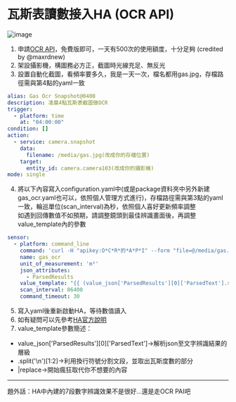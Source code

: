 # 瓦斯表讀數接入HA (OCR API)
![image](https://user-images.githubusercontent.com/21095518/203475044-4935ffe9-54a1-447b-9e92-bdf86bfa8e41.png)

1. 申請[OCR API](http://ocr.space/OCRAPI)，免費版即可，一天有500次的使用額度，十分足夠 (credited by @maxrdnew)
2. 架設攝影機，構圖務必方正，截圖時光線充足、無反光
3. 設置自動化截圖，看頻率要多久，我是一天一次，檔名都用gas.jpg，存檔路徑需與第4點的yaml一致
```yaml
alias: Gas Ocr Snapshot@0400
description: 凌晨4點瓦斯表截圖做OCR
trigger:
  - platform: time
    at: "04:00:00"
condition: []
action:
  - service: camera.snapshot
    data:
      filename: /media/gas.jpg(改成你的存檔位置)
    target:
      entity_id: camera.camera103(改成你的攝影機)
mode: single
```
4. 將以下內容寫入configuration.yaml中(或是package資料夾中另外新建gas_ocr.yaml也可以，依照個人管理方式進行)，存檔路徑需與第3點的yaml一致，輪巡單位(scan_interval)為秒，依照個人喜好更新頻率調整  
如遇到回傳數值不如預期，請調整鏡頭到最佳辨識畫面後，再調整value_template內的參數
```yaml
sensor:
  - platform: command_line  
    command: 'curl -H "apikey:O*C*R*的*A*P*I" --form "file=@/media/gas.jpg(*截*圖*位*置*)" --form "OCREngine=2" https://api.ocr.space/Parse/Image'
    name: gas_ocr
    unit_of_measurement: 'm³'
    json_attributes:
      - ParsedResults
    value_template: "{{ (value_json['ParsedResults'][0]['ParsedText'].split('\n')[1:2])|replace('O','0')|replace(']','')|replace('[','')|replace(\"'\",'') }}"
    scan_interval: 86400
    command_timeout: 30
```
5. 寫入yaml後重新啟動HA，等待數值讀入
6. 如有疑問可以先參考[HA官方說明](https://www.home-assistant.io/integrations/sensor.command_line/)
7. value_template參數簡述：  
- value_json['ParsedResults'][0]['ParsedText']→解析json至文字辨識結果的層級  
- .split('\n')[1:2]→利用換行符號分割文段，並取出瓦斯度數的部分  
- |replace→開始瘋狂取代你不想要的內容  

---
題外話：HA中內建的7段數字辨識效果不是很好...還是走OCR PAI吧
